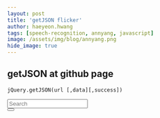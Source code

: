 ```yaml
---
layout: post
title: 'getJSON flicker' 
author: haeyeon.hwang
tags: [speech-recognition, annyang, javascript]
image: /assets/img/blog/annyang.png
hide_image: true
---
```


## **getJSON at github page**

~~~console
jQuery.getJSON(url [,data][,success])
~~~

<link href="/assets/css/bootstrap-3.1.1.min.css" rel="stylesheet" type="text/css"/>
<link href="/assets/css/hydejack-8.4.0.css" rel="stylesheet" type="text/css"/>

<script src="/assets/js/jquery-1.10.2.min.js"></script>
<script src="/assets/js/jquery-ui-1.10.4.min.js"></script>
<script src="/assets/js/bootstrap-3.1.1.min.js"></script>

 <div id='getjson-demo-block' class='container-fluid'>
  <div class="row">
    <div class="input-group input-group-lg">
      <input type="text" id="getjson-demo-input" class="form-control" placeholder="Search">
      <div class="input-group-btn">
        <button id="getjson-demo-btn" class="btn btn-default" type="submit"><i class="glyphicon glyphicon-search"></i></button>
      </div>
    </div>
    <br><br>
    <div id='getjson-demo'></div>
  </div>
</div>
